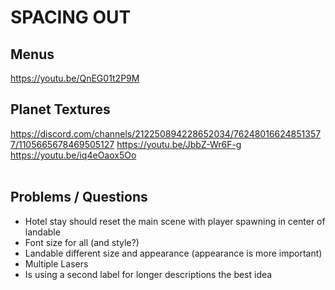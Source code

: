 # SPACING OUT

## Menus
https://youtu.be/QnEG01t2P9M

## Planet Textures
https://discord.com/channels/212250894228652034/762480166248513577/1105665678469505127
https://youtu.be/JbbZ-Wr6F-g
https://youtu.be/iq4eOaox5Oo
<br><br>

## Problems / Questions
- Hotel stay should reset the main scene with player spawning in center of landable
- Font size for all (and style?)
- Landable different size and appearance (appearance is more important)
- Multiple Lasers
- Is using a second label for longer descriptions the best idea